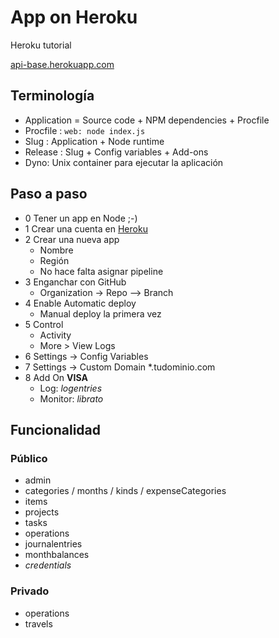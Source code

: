# App on Heroku

Heroku tutorial

[api-base.herokuapp.com](https://api-base.herokuapp.com/api/pub/admin)

## Terminología

* Application = Source code + NPM dependencies + Procfile
* Procfile : `web: node index.js`
* Slug : Application + Node runtime
* Release : Slug + Config variables + Add-ons
* Dyno: Unix container para ejecutar la aplicación

## Paso a paso

* 0 Tener un app en Node ;-)
* 1 Crear una cuenta en [Heroku](heroku.com)
* 2 Crear una nueva app
  * Nombre
  * Región
  * No hace falta asignar pipeline
* 3 Enganchar con GitHub
  * Organization -> Repo --> Branch
* 4 Enable Automatic deploy
  * Manual deploy la primera vez
* 5 Control
  * Activity
  * More > View Logs
* 6 Settings -> Config Variables
* 7 Settings -> Custom Domain \*.tudominio.com
* 8 Add On **VISA**
  * Log: _logentries_
  * Monitor: _librato_

## Funcionalidad

### Público

* admin
* categories / months / kinds / expenseCategories
* items
* projects
* tasks
* operations
* journalentries
* monthbalances
* _credentials_

### Privado

* operations
* travels



